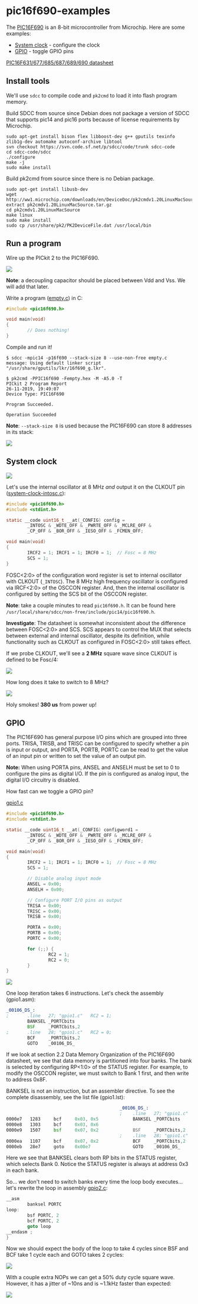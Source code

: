 # pic16f690-examples

The [PIC16F690](https://microchip.com/wwwproducts/en/PIC16F690) is an 8-bit microcontroller from Microchip. Here are some examples:

  * [System clock](#system-clock) - configure the clock
  * [GPIO](#gpio) - toggle GPIO pins

[PIC16F631/677/685/687/689/690 datasheet](http://ww1.microchip.com/downloads/en/DeviceDoc/40001262F.pdf)

## Install tools

We'll use ```sdcc``` to compile code and ```pk2cmd``` to load it into flash program memory.

Build SDCC from source since Debian does not package a version of SDCC that supports pic14 and pic16 ports because of license requirements by Microchip.

```
sudo apt-get install bison flex libboost-dev g++ gputils texinfo zlib1g-dev automake autoconf-archive libtool
svn checkout https://svn.code.sf.net/p/sdcc/code/trunk sdcc-code
cd sdcc-code/sdcc
./configure
make -j
sudo make install
```

Build pk2cmd from source since there is no Debian package.

```
sudo apt-get install libusb-dev
wget http://ww1.microchip.com/downloads/en/DeviceDoc/pk2cmdv1.20LinuxMacSource.tar.gz
extract pk2cmdv1.20LinuxMacSource.tar.gz
cd pk2cmdv1.20LinuxMacSource
make linux
sudo make install
sudo cp /usr/share/pk2/PK2DeviceFile.dat /usr/local/bin
```

## Run a program

Wire up the PICkit 2 to the PIC16F690.

![](https://i.postimg.cc/wjCZbywj/IMG-1332.jpg)

**Note**: a decoupling capacitor should be placed between Vdd and Vss. We will add that later.

Write a program ([empty.c](empty.c)) in C:

```c
#include <pic16f690.h>

void main(void)
{
        // Does nothing!
}
```

Compile and run it!

```
$ sdcc -mpic14 -p16f690 --stack-size 8 --use-non-free empty.c
message: Using default linker script "/usr/share/gputils/lkr/16f690_g.lkr".

$ pk2cmd -PPIC16f690 -Fempty.hex -M -A5.0 -T
PICkit 2 Program Report
26-11-2019, 19:49:07
Device Type: PIC16F690

Program Succeeded.

Operation Succeeded
```

**Note**: ```--stack-size 8``` is used because the PIC16F690 can store 8 addresses in its stack:

![](https://i.postimg.cc/zvP8LD8H/stack.png)

## System clock

![](https://i.postimg.cc/QMjw3GZ2/system-clock.jpg)

Let's use the internal oscillator at 8 MHz *and* output it on the CLKOUT pin ([system-clock-intosc.c](system-clock-intosc.c)):

```c
#include <pic16f690.h>
#include <stdint.h>

static __code uint16_t __at(_CONFIG) config =
        _INTOSC & _WDTE_OFF & _PWRTE_OFF & _MCLRE_OFF &
        _CP_OFF & _BOR_OFF & _IESO_OFF & _FCMEN_OFF;

void main(void)
{
        IRCF2 = 1; IRCF1 = 1; IRCF0 = 1;  // Fosc = 8 MHz
        SCS = 1;
}
```

FOSC<2:0> of the configuration word register is set to internal oscillator with CLKOUT (```_INTOSC```). The 8 MHz high frequency oscillator is configured via IRCF<2:0> of the OSCCON register. And, then the internal oscillator is configured by setting the SCS bit of the OSCCON register.

**Note**: take a couple minutes to read ```pic16f690.h```. It can be found here ```/usr/local/share/sdcc/non-free/include/pic14/pic16f690.h```.

**Investigate**: The datasheet is somewhat inconsistent about the difference between FOSC<2:0> and SCS. SCS appears to control the MUX that selects between external and internal oscillator, despite its definition, while functionality such as CLKOUT as configured in FOSC<2:0> still takes effect.

If we probe CLKOUT, we'll see a **2 MHz** square wave since CLKOUT is defined to be Fosc/4:

![](https://i.postimg.cc/BZYtd4HK/system-clock-intosc-scope1.png)

How long does it take to switch to 8 MHz?

![](https://i.postimg.cc/ZqsKXLyh/startup.png)

Holy smokes! **380 us** from power up!

## GPIO

The PIC16F690 has general purpose I/O pins which are grouped into three ports. TRISA, TRISB, and TRISC can be configured to specify whether a pin is input or output, and PORTA, PORTB, PORTC can be read to get the value of an input pin or written to set the value of an output pin.

**Note:** When using PORTA pins, ANSEL and ANSELH must be set to 0 to configure the pins as digital I/O. If the pin is configured as analog input, the digital I/O circuitry is disabled.

How fast can we toggle a GPIO pin?

[gpio1.c](gpio1.c)

```c
#include <pic16f690.h>
#include <stdint.h>

static __code uint16_t __at(_CONFIG) configword1 =
        _INTOSC & _WDTE_OFF & _PWRTE_OFF & _MCLRE_OFF &
        _CP_OFF & _BOR_OFF & _IESO_OFF & _FCMEN_OFF;

void main(void)
{
        IRCF2 = 1; IRCF1 = 1; IRCF0 = 1;  // Fosc = 8 MHz
        SCS = 1;

        // Disable analog input mode
        ANSEL = 0x00;
        ANSELH = 0x00;

        // Configure PORT I/O pins as output
        TRISA = 0x00;
        TRISC = 0x00;
        TRISB = 0x00;

        PORTA = 0x00;
        PORTB = 0x00;
        PORTC = 0x00;

        for (;;) {
                RC2 = 1;
                RC2 = 0;
        }
}
```

![](https://i.postimg.cc/JhJ0D8Zt/gpio1.png)

One loop iteration takes 6 instructions. Let's check the assembly (gpio1.asm):

```asm
_00106_DS_:
;       .line   27; "gpio1.c"   RC2 = 1;
        BANKSEL _PORTCbits
        BSF     _PORTCbits,2
;       .line   28; "gpio1.c"   RC2 = 0;
        BCF     _PORTCbits,2
        GOTO    _00106_DS_
```

If we look at section 2.2 Data Memory Organization of the PIC16F690 datasheet, we see that data memory is partitioned into four banks. The bank is selected by configuring RP<1:0> of the STATUS register. For example, to modify the OSCCON register, we must switch to Bank 1 first, and then write to address 0x8F.

BANKSEL is not an instruction, but an assembler directive. To see the complete disassembly, see the list file (gpio1.lst):

```asm
                                           _00106_DS_:
                                           ;    .line   27; "gpio1.c"   RC2 = 1;
0000e7   1283     bcf     0x03, 0x5             BANKSEL _PORTCbits
0000e8   1303     bcf     0x03, 0x6
0000e9   1507     bsf     0x07, 0x2             BSF     _PORTCbits,2
                                           ;    .line   28; "gpio1.c"   RC2 = 0;
0000ea   1107     bcf     0x07, 0x2             BCF     _PORTCbits,2
0000eb   28e7     goto    0x00e7                GOTO    _00106_DS_
```

Here we see that BANKSEL clears both RP bits in the STATUS register, which selects Bank 0. Notice the STATUS register is always at address 0x3 in each bank.

So... we don't need to switch banks every time the loop body executes... let's rewrite the loop in assembly [gpio2.c](gpio2.c):

```c
__asm
        banksel PORTC
loop:
        bsf PORTC, 2
        bcf PORTC, 2
        goto loop
__endasm ;
}
```

Now we should expect the body of the loop to take 4 cycles since BSF and BCF take 1 cycle each and GOTO takes 2 cycles:

![](https://i.postimg.cc/3xrJrpJS/gpio2.png)

With a couple extra NOPs we can get a 50% duty cycle square wave. However, it has a jitter of ~10ns and is ~1.1kHz faster than expected:

![](https://i.postimg.cc/901KL450/gpio3.png)
